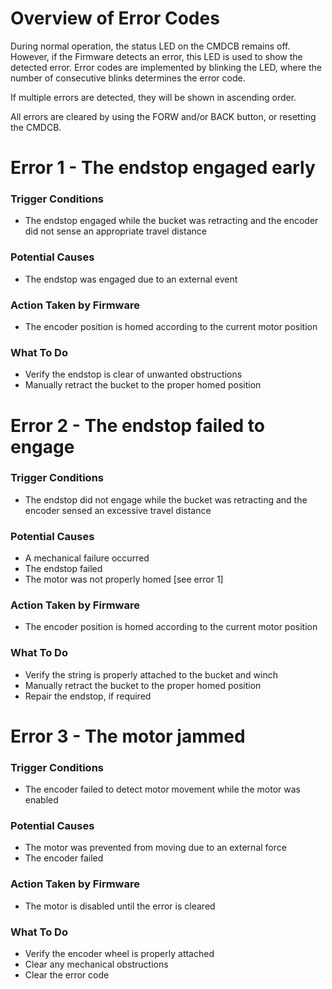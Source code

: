 # Overview of Error Codes

During normal operation, the status LED on the CMDCB remains off. However, if the Firmware detects an error, this LED is used to show the detected error. Error codes are implemented by blinking the LED, where the number of consecutive blinks determines the error code.

If multiple errors are detected, they will be shown in ascending order.

All errors are cleared by using the FORW and/or BACK button, or resetting the CMDCB.

# Error 1 - The endstop engaged early
### Trigger Conditions
+ The endstop engaged while the bucket was retracting and the encoder did not sense an appropriate travel distance

### Potential Causes
+ The endstop was engaged due to an external event

### Action Taken by Firmware
+ The encoder position is homed according to the current motor position

### What To Do
+ Verify the endstop is clear of unwanted obstructions
+ Manually retract the bucket to the proper homed position

# Error 2 - The endstop failed to engage
### Trigger Conditions
+ The endstop did not engage while the bucket was retracting and the encoder sensed an excessive travel distance

### Potential Causes
+ A mechanical failure occurred
+ The endstop failed
+ The motor was not properly homed [see error 1]

### Action Taken by Firmware
+ The encoder position is homed according to the current motor position

### What To Do
+ Verify the string is properly attached to the bucket and winch
+ Manually retract the bucket to the proper homed position
+ Repair the endstop, if required

# Error 3 - The motor jammed
### Trigger Conditions
+ The encoder failed to detect motor movement while the motor was enabled

### Potential Causes
+ The motor was prevented from moving due to an external force
+ The encoder failed

### Action Taken by Firmware
+ The motor is disabled until the error is cleared

### What To Do
+ Verify the encoder wheel is properly attached
+ Clear any mechanical obstructions
+ Clear the error code
